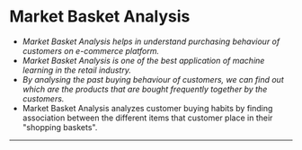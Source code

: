 # Market Basket Analysis
* _Market Basket Analysis helps in understand purchasing behaviour of customers on e-commerce platform._
* _Market Basket Analysis is one of the best application of machine learning in the retail industry._
* _By analysing the past buying behaviour of customers, we can find out which are the products that are bought frequently together by the customers._
* Market Basket Analysis analyzes customer buying habits by finding association between the different items that customer place in their "shopping baskets".

---
